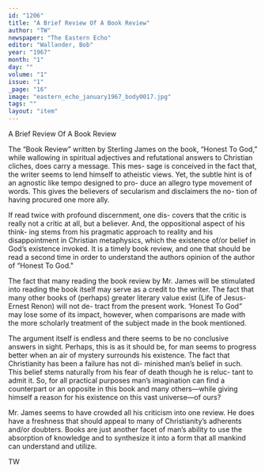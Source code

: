 ```yaml
---
id: "1206"
title: "A Brief Review Of A Book Review"
author: "TW"
newspaper: "The Eastern Echo"
editor: "Wallander, Bob"
year: "1967"
month: "1"
day: ""
volume: "1"
issue: "1"
_page: "16"
image: "eastern_echo_january1967_body0017.jpg"
tags: ""
layout: "item"
---
```

A Brief Review Of A Book Review

The “Book Review” written by Sterling James on
the book, “Honest To God,” while wallowing in
spiritual adjectives and refutational answers to
Christian cliches, does carry a message. This mes-
sage is conceived in the fact that, the writer seems
to lend himself to atheistic views. Yet, the subtle
hint is of an agnostic like tempo designed to pro-
duce an allegro type movement of words. This gives
the believers of secularism and disclaimers the no-
tion of having procured one more ally.

If read twice with profound discernment, one dis-
covers that the critic is really not a critic at all, but
a believer. And, the oppositional aspect of his think-
ing stems from his pragmatic approach to reality
and his disappointment in Christian metaphysics,
which the existence of/or belief in God’s existence
invoked. It is a timely book review, and one that
should be read a second time in order to understand
the authors opinion of the author of “Honest To
God."

The fact that many reading the book review by
Mr. James will be stimulated into reading the book
itself may serve as a credit to the writer. The fact
that many other books of (perhaps) greater literary
value exist (Life of Jesus-Ernest Renon) will not de-
tract from the present work. ‘Honest To God” may
lose some of its impact, however, when comparisons
are made with the more scholarly treatment of the
subject made in the book mentioned.

The argument itself is endless and there seems to
be no conclusive answers in sight. Perhaps, this is
as it should be, for man seems to progress better
when an air of mystery surrounds his existence. The
fact that Christianity has been a failure has not di-
minished man’s belief in such. This belief stems
naturally from his fear of death though he is reluc-
tant to admit it. So, for all practical purposes man’s
imagination can find a counterpart or an opposite in
this book and many others—while giving himself a
reason for his existence on this vast universe—of
ours?

Mr. James seems to have crowded all his criticism
into one review. He does have a freshness that
should appeal to many of Christianity’s adherents
and/or doubters. Books are just another facet of
man’s ability to use the absorption of knowledge and
to synthesize it into a form that all mankind can
understand and utilize.

TW
